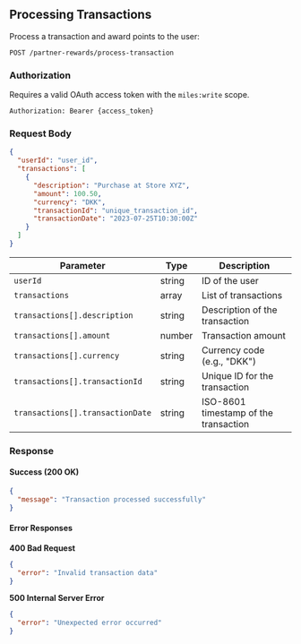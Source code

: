 ## Processing Transactions

Process a transaction and award points to the user:

```
POST /partner-rewards/process-transaction
```

### Authorization

Requires a valid OAuth access token with the `miles:write` scope.

```
Authorization: Bearer {access_token}
```

### Request Body

```json
{
  "userId": "user_id",
  "transactions": [
    {
      "description": "Purchase at Store XYZ",
      "amount": 100.50,
      "currency": "DKK",
      "transactionId": "unique_transaction_id",
      "transactionDate": "2023-07-25T10:30:00Z"
    }
  ]
}
```

| Parameter | Type | Description |
|-----------|------|-------------|
| `userId` | string | ID of the user |
| `transactions` | array | List of transactions |
| `transactions[].description` | string | Description of the transaction |
| `transactions[].amount` | number | Transaction amount |
| `transactions[].currency` | string | Currency code (e.g., "DKK") |
| `transactions[].transactionId` | string | Unique ID for the transaction |
| `transactions[].transactionDate` | string | ISO-8601 timestamp of the transaction |

### Response

#### Success (200 OK)

```json
{
  "message": "Transaction processed successfully"
}
```

#### Error Responses

**400 Bad Request**
```json
{
  "error": "Invalid transaction data"
}
```

**500 Internal Server Error**
```json
{
  "error": "Unexpected error occurred"
}
```

